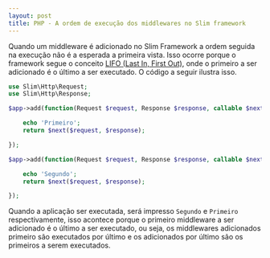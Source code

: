 ```yaml
---
layout: post
title: PHP - A ordem de execução dos middlewares no Slim framework
---
```


Quando um middleware é adicionado no Slim Framework a ordem seguida na execução não é a esperada a primeira vista. Isso ocorre porque o framework segue o conceito [LIFO (Last In, First Out)](https://pt.wikipedia.org/wiki/LIFO), onde o primeiro a ser adicionado é o último a ser executado. O código a seguir ilustra isso.

```php
use Slim\Http\Request;
use Slim\Http\Response;

$app->add(function(Request $request, Response $response, callable $next){

    echo 'Primeiro';
    return $next($request, $response);

});

$app->add(function(Request $request, Response $response, callable $next){

    echo 'Segundo';
    return $next($request, $response);

});

```

Quando a aplicação ser executada, será impresso ```Segundo``` e ```Primeiro``` respectivamente, isso acontece porque o primeiro middleware a ser adicionado é o último a ser executado, ou seja, os middlewares adicionados primeiro são executados por último e os adicionados por último são os primeiros a serem executados.
